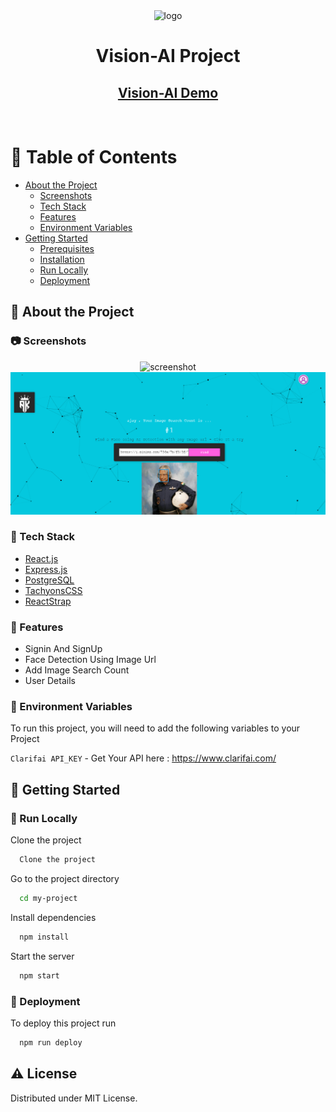 <div align="center">

  <img src="https://github.com/AjayKumar-Here/Vision-AI-Repo/tree/main/assets/vision.PNG" alt="logo" width="200" height="auto" />
  <h1>Vision-AI Project</h1>
   
<h2>
    <a href="https://ajaykumar-here.github.io/Vision-AI/">Vision-AI Demo</a>
  </h2>
</div>

<br />

<!-- Table of Contents -->
# :notebook_with_decorative_cover: Table of Contents

- [About the Project](#star2-about-the-project)
  * [Screenshots](#camera-screenshots)
  * [Tech Stack](#space_invader-tech-stack)
  * [Features](#dart-features)
  * [Environment Variables](#key-environment-variables)
- [Getting Started](#toolbox-getting-started)
  * [Prerequisites](#bangbang-prerequisites)
  * [Installation](#gear-installation)
  * [Run Locally](#running-run-locally)
  * [Deployment](#triangular_flag_on_post-deployment)


<!-- About the Project -->
## :star2: About the Project


<!-- Screenshots -->
### :camera: Screenshots

<div align="center"> 
  <img src="https://github.com/AjayKumar-Here/Vision-AI-Repo/tree/main/assets/ps1.PNG" alt="screenshot" />
</div>
<div align="center"> 
  <img src="assets/ps3.PNG" alt="screenshot" />
</div>


<!-- TechStack -->
### :space_invader: Tech Stack

  <ul>
    <li><a href="https://reactjs.org/">React.js</a></li>
    <li><a href="https://expressjs.com/">Express.js</a></li>
    <li><a href="https://www.postgresql.org/">PostgreSQL</a></li>
    <li><a href="https://tachyons.io/">TachyonsCSS</a></li>
    <li><a href="https://reactstrap.github.io/?path=/story/home-installation--page">ReactStrap</a></li>
  </ul>
    


<!-- Features -->
### :dart: Features

- Signin And SignUp
- Face Detection Using Image Url
- Add Image Search Count
- User Details



<!-- Env Variables -->
### :key: Environment Variables

To run this project, you will need to add the following variables to your Project

`Clarifai API_KEY` - Get Your API here : https://www.clarifai.com/


<!-- Getting Started -->
## 	:toolbox: Getting Started

<!-- Run Locally -->
### :running: Run Locally

Clone the project

```bash
  Clone the project
```

Go to the project directory

```bash
  cd my-project
```

Install dependencies

```bash
  npm install
```

Start the server

```bash
  npm start
```


<!-- Deployment -->
### :triangular_flag_on_post: Deployment

To deploy this project run

```bash
  npm run deploy
```


<!-- License -->
## :warning: License

Distributed under MIT License.


